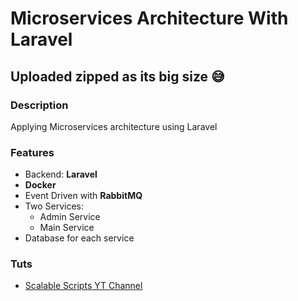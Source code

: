 ﻿# Microservices Architecture With Laravel
 
 ## Uploaded zipped as its big size :sweat_smile:
 
 ### Description
Applying Microservices architecture using Laravel

### Features
- Backend: **Laravel**
- **Docker**
- Event Driven with **RabbitMQ**
- Two Services:
  - Admin Service
  - Main Service
- Database for each service

### Tuts
- [Scalable Scripts YT Channel](https://www.youtube.com/playlist?list=PLlameCF3cMEvU6Z_I2miuH7s5IJA_Kagp)
